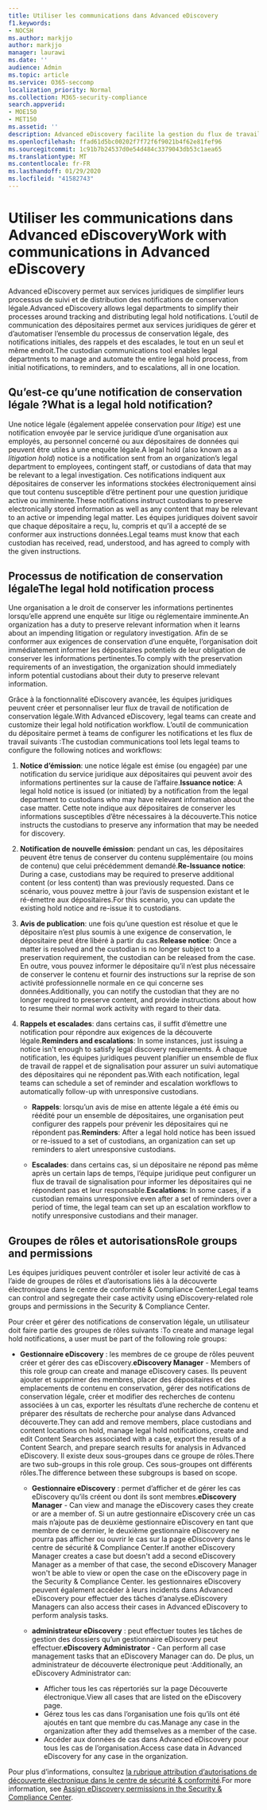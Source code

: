 ```yaml
---
title: Utiliser les communications dans Advanced eDiscovery
f1.keywords:
- NOCSH
ms.author: markjjo
author: markjjo
manager: laurawi
ms.date: ''
audience: Admin
ms.topic: article
ms.service: O365-seccomp
localization_priority: Normal
ms.collection: M365-security-compliance
search.appverid:
- MOE150
- MET150
ms.assetid: ''
description: Advanced eDiscovery facilite la gestion du flux de travail de notification de conservation légale concernant la notification des dépositaires en cours d’investigation.
ms.openlocfilehash: ffad61d5bc00202f7f72f6f9021b4f62e81fef96
ms.sourcegitcommit: 1c91b7b24537d0e54d484c3379043db53c1aea65
ms.translationtype: MT
ms.contentlocale: fr-FR
ms.lasthandoff: 01/29/2020
ms.locfileid: "41582743"
---
```

# <a name="work-with-communications-in-advanced-ediscovery"></a><span data-ttu-id="66c21-103">Utiliser les communications dans Advanced eDiscovery</span><span class="sxs-lookup"><span data-stu-id="66c21-103">Work with communications in Advanced eDiscovery</span></span>

<span data-ttu-id="66c21-104">Advanced eDiscovery permet aux services juridiques de simplifier leurs processus de suivi et de distribution des notifications de conservation légale.</span><span class="sxs-lookup"><span data-stu-id="66c21-104">Advanced eDiscovery allows legal departments to simplify their processes around tracking and distributing legal hold notifications.</span></span> <span data-ttu-id="66c21-105">L’outil de communication des dépositaires permet aux services juridiques de gérer et d’automatiser l’ensemble du processus de conservation légale, des notifications initiales, des rappels et des escalades, le tout en un seul et même endroit.</span><span class="sxs-lookup"><span data-stu-id="66c21-105">The custodian communications tool enables legal departments to manage and automate the entire legal hold process, from initial notifications, to reminders, and to escalations, all in one location.</span></span>

## <a name="what-is-a-legal-hold-notification"></a><span data-ttu-id="66c21-106">Qu’est-ce qu’une notification de conservation légale ?</span><span class="sxs-lookup"><span data-stu-id="66c21-106">What is a legal hold notification?</span></span>

<span data-ttu-id="66c21-107">Une notice légale (également appelée conservation pour *litige*) est une notification envoyée par le service juridique d’une organisation aux employés, au personnel concerné ou aux dépositaires de données qui peuvent être utiles à une enquête légale.</span><span class="sxs-lookup"><span data-stu-id="66c21-107">A legal hold (also known as a *litigation hold*) notice is a notification sent from an organization’s legal department to employees, contingent staff, or custodians of data that may be relevant to a legal investigation.</span></span> <span data-ttu-id="66c21-108">Ces notifications indiquent aux dépositaires de conserver les informations stockées électroniquement ainsi que tout contenu susceptible d’être pertinent pour une question juridique active ou imminente.</span><span class="sxs-lookup"><span data-stu-id="66c21-108">These notifications instruct custodians to preserve electronically stored information as well as any content that may be relevant to an active or impending legal matter.</span></span> <span data-ttu-id="66c21-109">Les équipes juridiques doivent savoir que chaque dépositaire a reçu, lu, compris et qu’il a accepté de se conformer aux instructions données.</span><span class="sxs-lookup"><span data-stu-id="66c21-109">Legal teams must know that each custodian has received, read, understood, and has agreed to comply with the given instructions.</span></span>

## <a name="the-legal-hold-notification-process"></a><span data-ttu-id="66c21-110">Processus de notification de conservation légale</span><span class="sxs-lookup"><span data-stu-id="66c21-110">The legal hold notification process</span></span>

<span data-ttu-id="66c21-111">Une organisation a le droit de conserver les informations pertinentes lorsqu’elle apprend une enquête sur litige ou réglementaire imminente.</span><span class="sxs-lookup"><span data-stu-id="66c21-111">An organization has a duty to preserve relevant information when it learns about an impending litigation or regulatory investigation.</span></span> <span data-ttu-id="66c21-112">Afin de se conformer aux exigences de conservation d’une enquête, l’organisation doit immédiatement informer les dépositaires potentiels de leur obligation de conserver les informations pertinentes.</span><span class="sxs-lookup"><span data-stu-id="66c21-112">To comply with the preservation requirements of an investigation, the organization should immediately inform potential custodians about their duty to preserve relevant information.</span></span>

<span data-ttu-id="66c21-113">Grâce à la fonctionnalité eDiscovery avancée, les équipes juridiques peuvent créer et personnaliser leur flux de travail de notification de conservation légale.</span><span class="sxs-lookup"><span data-stu-id="66c21-113">With Advanced eDiscovery, legal teams can create and customize their legal hold notification workflow.</span></span> <span data-ttu-id="66c21-114">L’outil de communication du dépositaire permet à teams de configurer les notifications et les flux de travail suivants :</span><span class="sxs-lookup"><span data-stu-id="66c21-114">The custodian communications tool lets legal teams to configure the following notices and workflows:</span></span>

1. <span data-ttu-id="66c21-115">**Notice d’émission**: une notice légale est émise (ou engagée) par une notification du service juridique aux dépositaires qui peuvent avoir des informations pertinentes sur la cause de l’affaire.</span><span class="sxs-lookup"><span data-stu-id="66c21-115">**Issuance notice**: A legal hold notice is issued (or initiated) by a notification from the legal department to custodians who may have relevant information about the case matter.</span></span> <span data-ttu-id="66c21-116">Cette note indique aux dépositaires de conserver les informations susceptibles d’être nécessaires à la découverte.</span><span class="sxs-lookup"><span data-stu-id="66c21-116">This notice instructs the custodians to preserve any information that may be needed for discovery.</span></span>
   
2.  <span data-ttu-id="66c21-117">**Notification de nouvelle émission**: pendant un cas, les dépositaires peuvent être tenus de conserver du contenu supplémentaire (ou moins de contenu) que celui précédemment demandé.</span><span class="sxs-lookup"><span data-stu-id="66c21-117">**Re-Issuance notice**: During a case, custodians may be required to preserve additional content (or less content) than was previously requested.</span></span> <span data-ttu-id="66c21-118">Dans ce scénario, vous pouvez mettre à jour l’avis de suspension existant et le ré-émettre aux dépositaires.</span><span class="sxs-lookup"><span data-stu-id="66c21-118">For this scenario, you can update the existing hold notice and re-issue it to custodians.</span></span>

3.  <span data-ttu-id="66c21-119">**Avis de publication**: une fois qu’une question est résolue et que le dépositaire n’est plus soumis à une exigence de conservation, le dépositaire peut être libéré à partir du cas.</span><span class="sxs-lookup"><span data-stu-id="66c21-119">**Release notice**: Once a matter is resolved and the custodian is no longer subject to a preservation requirement, the custodian can be released from the case.</span></span> <span data-ttu-id="66c21-120">En outre, vous pouvez informer le dépositaire qu’il n’est plus nécessaire de conserver le contenu et fournir des instructions sur la reprise de son activité professionnelle normale en ce qui concerne ses données.</span><span class="sxs-lookup"><span data-stu-id="66c21-120">Additionally, you can notify the custodian that they are no longer required to preserve content, and provide instructions about how to resume their normal work activity with regard to their data.</span></span>

4. <span data-ttu-id="66c21-121">**Rappels et escalades**: dans certains cas, il suffit d’émettre une notification pour répondre aux exigences de la découverte légale.</span><span class="sxs-lookup"><span data-stu-id="66c21-121">**Reminders and escalations**: In some instances, just issuing a notice isn't enough to satisfy legal discovery requirements.</span></span> <span data-ttu-id="66c21-122">À chaque notification, les équipes juridiques peuvent planifier un ensemble de flux de travail de rappel et de signalisation pour assurer un suivi automatique des dépositaires qui ne répondent pas.</span><span class="sxs-lookup"><span data-stu-id="66c21-122">With each notification, legal teams can schedule a set of reminder and escalation workflows to automatically follow-up with unresponsive custodians.</span></span>

    - <span data-ttu-id="66c21-123">**Rappels**: lorsqu’un avis de mise en attente légale a été émis ou réédité pour un ensemble de dépositaires, une organisation peut configurer des rappels pour prévenir les dépositaires qui ne répondent pas.</span><span class="sxs-lookup"><span data-stu-id="66c21-123">**Reminders**:  After a legal hold notice has been issued or re-issued to a set of custodians, an organization can set up reminders to alert unresponsive custodians.</span></span>

    - <span data-ttu-id="66c21-124">**Escalades**: dans certains cas, si un dépositaire ne répond pas même après un certain laps de temps, l’équipe juridique peut configurer un flux de travail de signalisation pour informer les dépositaires qui ne répondent pas et leur responsable.</span><span class="sxs-lookup"><span data-stu-id="66c21-124">**Escalations**: In some cases, if a custodian remains unresponsive even after a set of reminders over a period of time, the legal team can set up an escalation workflow to notify unresponsive custodians and their manager.</span></span>

## <a name="role-groups-and-permissions"></a><span data-ttu-id="66c21-125">Groupes de rôles et autorisations</span><span class="sxs-lookup"><span data-stu-id="66c21-125">Role groups and permissions</span></span> 

<span data-ttu-id="66c21-126">Les équipes juridiques peuvent contrôler et isoler leur activité de cas à l’aide de groupes de rôles et d’autorisations liés à la découverte électronique dans le centre de conformité & Compliance Center.</span><span class="sxs-lookup"><span data-stu-id="66c21-126">Legal teams can control and segregate their case activity using eDiscovery-related role groups and permissions in the Security & Compliance Center.</span></span> 

<span data-ttu-id="66c21-127">Pour créer et gérer des notifications de conservation légale, un utilisateur doit faire partie des groupes de rôles suivants :</span><span class="sxs-lookup"><span data-stu-id="66c21-127">To create and manage legal hold notifications, a user must be part of the following role groups:</span></span>

- <span data-ttu-id="66c21-128">**Gestionnaire eDiscovery** : les membres de ce groupe de rôles peuvent créer et gérer des cas eDiscovery.</span><span class="sxs-lookup"><span data-stu-id="66c21-128">**eDiscovery Manager** - Members of this role group can create and manage eDiscovery cases.</span></span> <span data-ttu-id="66c21-129">Ils peuvent ajouter et supprimer des membres, placer des dépositaires et des emplacements de contenu en conservation, gérer des notifications de conservation légale, créer et modifier des recherches de contenu associées à un cas, exporter les résultats d’une recherche de contenu et préparer des résultats de recherche pour analyse dans Advanced découverte.</span><span class="sxs-lookup"><span data-stu-id="66c21-129">They can add and remove members, place custodians and content locations on hold, manage legal hold notifications, create and edit Content Searches associated with a case, export the results of a Content Search, and prepare search results for analysis in Advanced eDiscovery.</span></span> <span data-ttu-id="66c21-130">Il existe deux sous-groupes dans ce groupe de rôles.</span><span class="sxs-lookup"><span data-stu-id="66c21-130">There are two sub-groups in this role group.</span></span> <span data-ttu-id="66c21-131">Ces sous-groupes ont différents rôles.</span><span class="sxs-lookup"><span data-stu-id="66c21-131">The difference between these subgroups is based on scope.</span></span>

  - <span data-ttu-id="66c21-132">**Gestionnaire eDiscovery** : permet d’afficher et de gérer les cas eDiscovery qu’ils créent ou dont ils sont membres.</span><span class="sxs-lookup"><span data-stu-id="66c21-132">**eDiscovery Manager** - Can view and manage the eDiscovery cases they create or are a member of.</span></span> <span data-ttu-id="66c21-133">Si un autre gestionnaire eDiscovery crée un cas mais n’ajoute pas de deuxième gestionnaire eDiscovery en tant que membre de ce dernier, le deuxième gestionnaire eDiscovery ne pourra pas afficher ou ouvrir le cas sur la page eDiscovery dans le centre de sécurité & Compliance Center.</span><span class="sxs-lookup"><span data-stu-id="66c21-133">If another eDiscovery Manager creates a case but doesn't add a second eDiscovery Manager as a member of that case, the second eDiscovery Manager won't be able to view or open the case on the eDiscovery page in the Security & Compliance Center.</span></span> <span data-ttu-id="66c21-134">les gestionnaires eDiscovery peuvent également accéder à leurs incidents dans Advanced eDiscovery pour effectuer des tâches d’analyse.</span><span class="sxs-lookup"><span data-stu-id="66c21-134">eDiscovery Managers can also access their cases in Advanced eDiscovery to perform analysis tasks.</span></span>

  - <span data-ttu-id="66c21-135">**administrateur eDiscovery** : peut effectuer toutes les tâches de gestion des dossiers qu’un gestionnaire eDiscovery peut effectuer.</span><span class="sxs-lookup"><span data-stu-id="66c21-135">**eDiscovery Administrator** - Can perform all case management tasks that an eDiscovery Manager can do.</span></span> <span data-ttu-id="66c21-136">De plus, un administrateur de découverte électronique peut :</span><span class="sxs-lookup"><span data-stu-id="66c21-136">Additionally, an eDiscovery Administrator can:</span></span>
    
    - <span data-ttu-id="66c21-137">Afficher tous les cas répertoriés sur la page Découverte électronique.</span><span class="sxs-lookup"><span data-stu-id="66c21-137">View all cases that are listed on the eDiscovery page.</span></span>
    - <span data-ttu-id="66c21-138">Gérez tous les cas dans l’organisation une fois qu’ils ont été ajoutés en tant que membre du cas.</span><span class="sxs-lookup"><span data-stu-id="66c21-138">Manage any case in the organization after they add themselves as a member of the case.</span></span>
    - <span data-ttu-id="66c21-139">Accéder aux données de cas dans Advanced eDiscovery pour tous les cas de l’organisation.</span><span class="sxs-lookup"><span data-stu-id="66c21-139">Access case data in Advanced eDiscovery for any case in the organization.</span></span>

<span data-ttu-id="66c21-140">Pour plus d’informations, consultez [la rubrique attribution d’autorisations de découverte électronique dans le centre de sécurité & conformité](assign-ediscovery-permissions.md).</span><span class="sxs-lookup"><span data-stu-id="66c21-140">For more information, see [Assign eDiscovery permissions in the Security & Compliance Center](assign-ediscovery-permissions.md).</span></span>